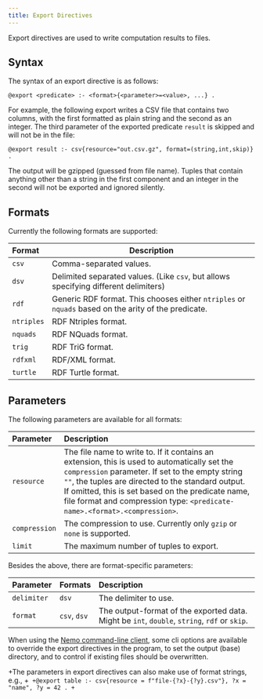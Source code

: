 ```yaml
---
title: Export Directives
---
```


Export directives are used to write computation results to files.

## Syntax
The syntax of an export directive is as follows:
```
@export <predicate> :- <format>{<parameter>=<value>, ...} .
```

For example, the following export writes a CSV file that contains two columns, with the first formatted as plain string and the second as an integer. The third parameter of the exported predicate `result` is skipped and will not be in the file:

```
@export result :- csv{resource="out.csv.gz", format=(string,int,skip)} .
```

The output will be gzipped (guessed from file name). Tuples that contain anything other than a string in the first component and an integer in the second will not be exported and ignored silently.

## Formats

Currently the following formats are supported:

| <span class="pe-8">Format</span> | Description |
|:-------|-------------|
| `csv`  | Comma-separated values. |
| `dsv`  | Delimited separated values. (Like `csv`, but allows specifying different delimiters) |
| `rdf` | Generic RDF format. This chooses either `ntriples` or `nquads` based on the arity of the predicate. |
| `ntriples` | RDF Ntriples format. |
| `nquads` | RDF NQuads format. |
| `trig` | RDF TriG format. |
| `rdfxml` | RDF/XML format. |
| `turtle` | RDF Turtle format. |

## Parameters

The following parameters are available for all formats:

| <span class="pe-6">Parameter</span> | Description |
| :-------- | :---------- |
| `resource` | The file name to write to. If it contains an extension, this is used to automatically set the `compression` parameter. If set to the empty string `""`, the tuples are directed to the standard output. If omitted, this is set based on the predicate name, file format and compression type: `<predicate-name>.<format>.<compression>`. |
| `compression` | The compression to use. Currently only `gzip` or `none` is supported. |
| `limit` | The maximum number of tuples to export. |

Besides the above, there are format-specific parameters:

| <span class="pe-4">Parameter</span> | Formats | Description |
| :-------- | :------ | :---------- |
| `delimiter` | `dsv` | The delimiter to use. |
| `format` | `csv`, `dsv` | The output-format of the exported data. Might be `int`, `double`, `string`, `rdf` or `skip`. |

When using the [Nemo command-line client](/nemo-doc/guides/cli), some cli options are available to override the export directives in the program, to set the output (base) directory, and to control if existing files should be overwritten.

+The parameters in export directives can also make use of format strings, e.g.,
+```
+@export table :- csv{resource = f"file-{?x}-{?y}.csv"}, ?x = "name", ?y = 42 .
+```
